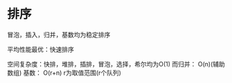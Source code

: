 # 排序
冒泡，插入，归并，基数均为稳定排序

平均性能最优：快速排序

空间复杂度：快排，堆排，插排，冒泡，选择，希尔均为O(1)
            而归并： O(n)(辅助数组)
			基数： O(r+n) r为取值范围(r个队列)

